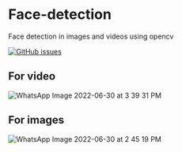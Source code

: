 # Face-detection
Face detection in images and videos using opencv

[![GitHub issues](https://img.shields.io/github/issues/mahnamnasir/Face-detection)](https://github.com/mahnamnasir/Face-detection/issues)

## For video 
![WhatsApp Image 2022-06-30 at 3 39 31 PM](https://user-images.githubusercontent.com/81076373/178713476-77a92e96-6b0d-4aae-b5ff-7e06e72b0837.jpeg)
## For images
![WhatsApp Image 2022-06-30 at 2 45 19 PM](https://user-images.githubusercontent.com/81076373/178713565-ce663af7-537e-4c09-88ff-85e1fd73a0fc.jpeg)
